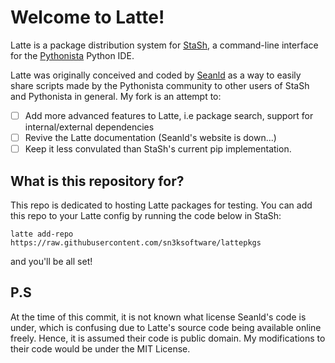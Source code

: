 # Welcome to Latte!

Latte is a package distribution system for 
[StaSh](https://github.com/ywangd/stash), 
a command-line interface for the 
[Pythonista](http://omz-software.com/pythonista/) 
Python IDE.

Latte was originally conceived and coded 
by [Seanld](https://github.com/Seanld) as 
a way to easily share scripts made by the 
Pythonista community to other users of 
StaSh and Pythonista in general. My fork 
is an attempt to:

- [ ] Add more advanced features to Latte, 
i.e package search, support for 
internal/external dependencies
- [ ] Revive the Latte documentation 
(Seanld's website is down...)
- [ ] Keep it less convulated than StaSh's 
current pip implementation. 

## What is this repository for?

This repo is dedicated to hosting Latte 
packages for testing. You can add this 
repo to your Latte config by running the 
code below in StaSh:

```
latte add-repo https://raw.githubusercontent.com/sn3ksoftware/lattepkgs
```

and you'll be all set!

## P.S

At the time of this commit, it is not 
known what license Seanld's code is under, 
which is confusing due to Latte's source 
code being available online freely.
Hence, it is assumed their code is public 
domain. My modifications to their code 
would be under the MIT License.
